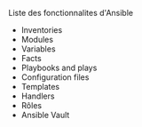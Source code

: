 Liste des fonctionnalites d'Ansible
* Inventories
* Modules
* Variables
* Facts
* Playbooks and plays
* Configuration files
* Templates
* Handlers
* Rôles
* Ansible Vault

